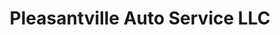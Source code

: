 ---
title: "Pleasantville Auto Service LLC"
url: /pleasantville/pleasantville-auto-service-llc/
shop: Autowerkstatt
---